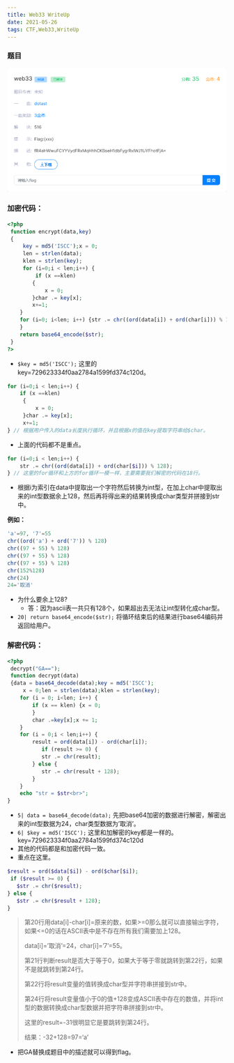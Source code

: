```yaml
---
title: Web33 WriteUp 
date: 2021-05-26 
tags: CTF,Web33,WriteUp
---
```


### 题目

![index.png](../../images/Web32%20WriteUp/index.png)

### 加密代码：

```php
<?php
 function encrypt(data,key)
 {
     key = md5('ISCC');x = 0;
     len = strlen(data);
     klen = strlen(key);
     for (i=0;i < len;i++) { 
         if (x ==klen)
        {
            x = 0;
        }char .= key[x];
        x+=1;
    }
    for (i=0; i<len; i++) {str .= chr((ord(data[i]) + ord(char[i])) % 128);
    }
    return base64_encode($str);
 }
?>
```

+ `$key = md5('ISCC');` 这里的key=729623334f0aa2784a1599fd374c120d。

```php
for (i=0;i < len;i++) { 
    if (x ==klen)
     {
         x = 0;
     }char .= key[x];
     x+=1;
} // 根据用户传入的data长度执行循环，并且根据x的值在key提取字符串给$char。
```

+ 上面的代码都不是重点。

```php
for (i=0;i < len;i++) {
    str .= chr((ord(data[i]) + ord(char[$i])) % 128);
} // 这里的for循环和上方的for循环一模一样，主要需要我们解密的代码在18行。
```

+ 根据i为索引在data中提取出一个字符然后转换为int型，在加上char中提取出来的int型数据余上128，然后再将得出来的结果转换成char类型并拼接到str中。

**例如：**

```php
'a'=97, '7'=55
chr((ord('a') + ord('7')) % 128)
chr((97 + 55) % 128)
chr((97 + 55) % 128)
chr((97 + 55) % 128)
chr(152%128)
chr(24)
24='取消'
```

+ 为什么要余上128?
  + 答：因为ascii表一共只有128个，如果超出去无法让int型转化成char型。
+ `20| return base64_encode($str);` 将循环结束后的结果进行base64编码并返回给用户。

### 解密代码：

```php
<?php
 decrypt("GA==");
 function decrypt(data)
 {data = base64_decode(data);key = md5('ISCC');
     x = 0;len = strlen(data);klen = strlen(key);
    for (i = 0; i<len; i++) {
        if (x == klen) {x = 0;
        }
        char .=key[x];x += 1;
    }
    for (i = 0;i < len;i++) {
        result = ord(data[i]) - ord(char[i]);
           if (result >= 0) {
           str .= chr(result);
        } else {
           str .= chr(result + 128);
        }
    }
    echo "str = $str<br>";
}
```

+ `5| data = base64_decode(data);` 先把base64加密的数据进行解密，解密出来的int型数据为24，char类型数据为’取消’。
+ `6| $key = md5('ISCC');` 这里和加解密的key都是一样的。key=729623334f0aa2784a1599fd374c120d
+ 其他的代码都是和加密代码一致。
+ 重点在这里。

```php
$result = ord($data[$i]) - ord($char[$i]);
 if ($result >= 0) {
   $str .= chr($result);
} else {
   $str .= chr($result + 128);
}
```

> 第20行用data[i]-char[i]=原来的数，如果>=0那么就可以直接输出字符，如果<=0的话在ASCII表中是不存在所有我们需要加上128。
> 
> data[i]=’取消’=24，char[i]=’7’=55。
> 
> 第21行判断result是否大于等于0，如果大于等于零就跳转到第22行，如果不是就跳转到第24行。
> 
> 第22行将result变量的值转换成char型并字符串拼接到str中。
> 
> 第24行将result变量值小于0的值+128变成ASCII表中存在的数值，并将int型的数据转换成char型数据并把字符串拼接到str中。
> 
> 这里的result=-31很明显它是要跳转到第24行。
> 
> 结果：-32+128=97=‘a’
> 

+ 把GA替换成题目中的描述就可以得到flag。